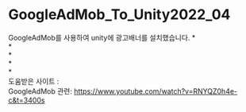 # GoogleAdMob_To_Unity2022_04
GoogleAdMob를 사용하여 unity에 광고배너를 설치했습니다.
*                                                
*                                              
*                                              
*                                              
*                                              
도움받은 사이트 :                                           
GoogleAdMob 관련: https://www.youtube.com/watch?v=RNYQZ0h4e-c&t=3400s               
